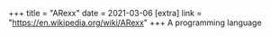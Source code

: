 +++
title = "ARexx"
date = 2021-03-06
[extra]
link = "https://en.wikipedia.org/wiki/ARexx"
+++
A programming language

